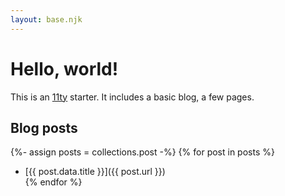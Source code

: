 ```yaml
---
layout: base.njk
---
```


# Hello, world!

This is an [11ty](https://www.11ty.dev/) starter. It includes a basic blog, a few pages.

## Blog posts

{%- assign posts = collections.post -%}
{% for post in posts %}
- [{{ post.data.title }}]({{ post.url }})</li>
{% endfor %}
